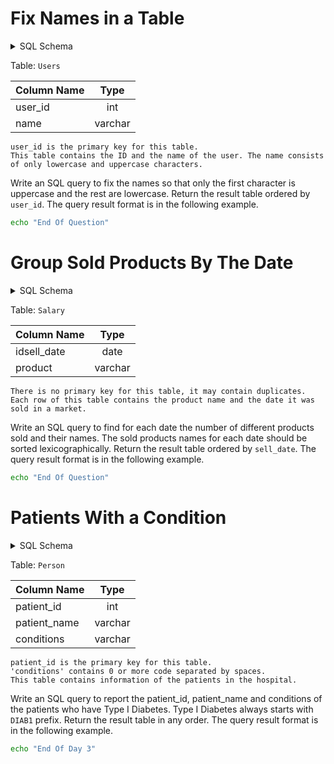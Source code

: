# Fix Names in a Table

<details>
<summary>SQL Schema</summary>

```sql
Create table If Not Exists Users (user_id int, name varchar(40))
Truncate table Users
insert into Users (user_id, name) values ('1', 'aLice')
insert into Users (user_id, name) values ('2', 'bOB')
```
</details>

Table: `Users`

|   Column Name     |   Type    |
|   ---             |   :---:   |
|   user_id     |   int     |
|   name            |   varchar |

```
user_id is the primary key for this table.
This table contains the ID and the name of the user. The name consists of only lowercase and uppercase characters.
```

Write an SQL query to fix the names so that only the first character is uppercase and the rest are lowercase.
Return the result table ordered by `user_id`.
The query result format is in the following example.

```bash
echo "End Of Question"
```

# Group Sold Products By The Date

<details>
<summary>SQL Schema</summary>

```sql
Create table If Not Exists Activities (sell_date date, product varchar(20))
Truncate table Activities
insert into Activities (sell_date, product) values ('2020-05-30', 'Headphone')
insert into Activities (sell_date, product) values ('2020-06-01', 'Pencil')
insert into Activities (sell_date, product) values ('2020-06-02', 'Mask')
insert into Activities (sell_date, product) values ('2020-05-30', 'Basketball')
insert into Activities (sell_date, product) values ('2020-06-01', 'Bible')
insert into Activities (sell_date, product) values ('2020-06-02', 'Mask')
insert into Activities (sell_date, product) values ('2020-05-30', 'T-Shirt')
```
</details>

Table: `Salary`

|   Column Name     |   Type    |
|   ---             |   :---:   |
|   idsell_date     |   date     |
|   product         |   varchar |

```
There is no primary key for this table, it may contain duplicates.
Each row of this table contains the product name and the date it was sold in a market.
```

Write an SQL query to find for each date the number of different products sold and their names.
The sold products names for each date should be sorted lexicographically.
Return the result table ordered by `sell_date`.
The query result format is in the following example.

```bash
echo "End Of Question"
```

# Patients With a Condition

<details>
<summary>SQL Schema</summary>

```sql
Create table If Not Exists Patients (patient_id int, patient_name varchar(30), conditions varchar(100))
Truncate table Patients
insert into Patients (patient_id, patient_name, conditions) values ('1', 'Daniel', 'YFEV COUGH')
insert into Patients (patient_id, patient_name, conditions) values ('2', 'Alice', '')
insert into Patients (patient_id, patient_name, conditions) values ('3', 'Bob', 'DIAB100 MYOP')
insert into Patients (patient_id, patient_name, conditions) values ('4', 'George', 'ACNE DIAB100')
insert into Patients (patient_id, patient_name, conditions) values ('5', 'Alain', 'DIAB201')
```
</details>

Table: `Person`

|   Column Name     |   Type    |
|   ---             |   :---:   |
|   patient_id      | int       |
| patient_name      | varchar   |
| conditions        | varchar   |

```
patient_id is the primary key for this table.
'conditions' contains 0 or more code separated by spaces. 
This table contains information of the patients in the hospital.
```

Write an SQL query to report the patient_id, patient_name and conditions of the patients who have Type I Diabetes. Type I Diabetes always starts with `DIAB1` prefix.
Return the result table in any order.
The query result format is in the following example.

```bash
echo "End Of Day 3"
```
